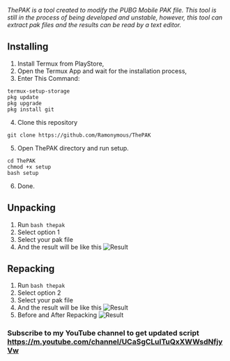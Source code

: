 _ThePAK is a tool created to modify the PUBG Mobile PAK file. This tool is still in the process of being developed and unstable, however, this tool can extract pak files and the results can be read by a text editor._

## Installing
1. Install Termux from PlayStore,
2. Open the Termux App and wait for the installation process,
3. Enter This Command:
```
termux-setup-storage
pkg update
pkg upgrade
pkg install git
```
4. Clone this repository
```
git clone https://github.com/Ramonymous/ThePAK
```
5. Open ThePAK directory and run setup.
```
cd ThePAK
chmod +x setup
bash setup
```
6. Done.

## Unpacking
1. Run `bash thepak`
2. Select option 1
3. Select your pak file
4. And the result will be like this
![Result](https://github.com/Ramonymous/ThePAK/screenshot/complete_extraction.jpg)

## Repacking
1. Run `bash thepak`
2. Select option 2
3. Select your pak file
4. And the result will be like this
![Result](https://github.com/Ramonymous/ThePAK/screenshot/complete_repacking.jpg)
5. Before and After Repacking
![Result](https://github.com/Ramonymous/ThePAK/screenshot/beforeafter_repacking.jpg)

### Subscribe to my YouTube channel to get updated script https://m.youtube.com/channel/UCaSgCLuITuQxXWWsdNfjyVw
